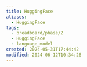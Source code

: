 ```yaml
---
title: HuggingFace
aliases:
  - HuggingFace
tags:
  - breadboard/phase/2
  - HuggingFace
  - language_model
created: 2024-05-31T17:44:42
modified: 2024-06-12T10:34:26
---
```


